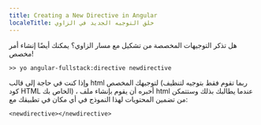 ```yaml
---
title: Creating a New Directive in Angular
localeTitle: خلق التوجيه الجديد في الزاوي
---
```

هل تذكر التوجيهات المخصصة من تشكيل مع مسار الزاوي؟ يمكنك أيضًا إنشاء أمر مخصص!

 `>> yo angular-fullstack:directive newdirective 
` 

وإذا كنت في حاجة إلى قالب html لتوجيهك المخصص (ربما تقوم فقط بتوجيه لتنظيف كود HTML الخاص بك) ، أخبره أن يقوم بإنشاء ملف html عندما يطالبك بذلك وستتمكن من تضمين المحتويات لهذا النموذج في أي مكان في تطبيقك مع:

 `<newdirective></newdirective> 
`